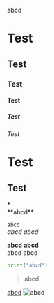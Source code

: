 abcd

# Test
## Test
### Test
#### Test
##### Test
###### Test

Test
====
Test
----

\* \
\*\*abcd\*\*

`abcd` \
_abcd_
*abcd*

**abcd**
__abcd__ \
~~abcd~~
~~abcd~~

```python
print("abcd")
```

> abcd

[abcd](http://example.com/ "abcd")
![abcd](https://www.python.org/static/img/python-logo.png "abcd")




